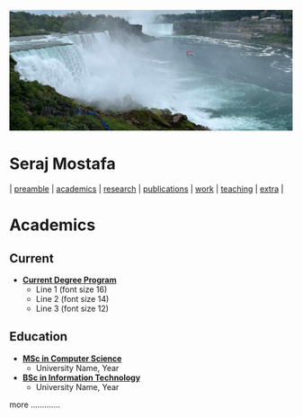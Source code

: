 ![Wallpaper](./images/wall.jpg)

# Seraj Mostafa

| [preamble](about.md) | [academics](./markdowns/academics.md) | [research](./markdowns/projects.md) | [publications](./markdowns/publications.md) | [work](./markdowns/works.md) | [teaching](./markdowns/teaching.md) | [extra](./markdowns/extra.md) |

# Academics

## Current

- <u><b>Current Degree Program</b></u>
  - Line 1 (font size 16)
  - Line 2 (font size 14)
  - Line 3 (font size 12)

## Education

- <u><b>MSc in Computer Science</b></u>
  - University Name, Year
- <u><b>BSc in Information Technology</b></u>
  - University Name, Year

more .............

